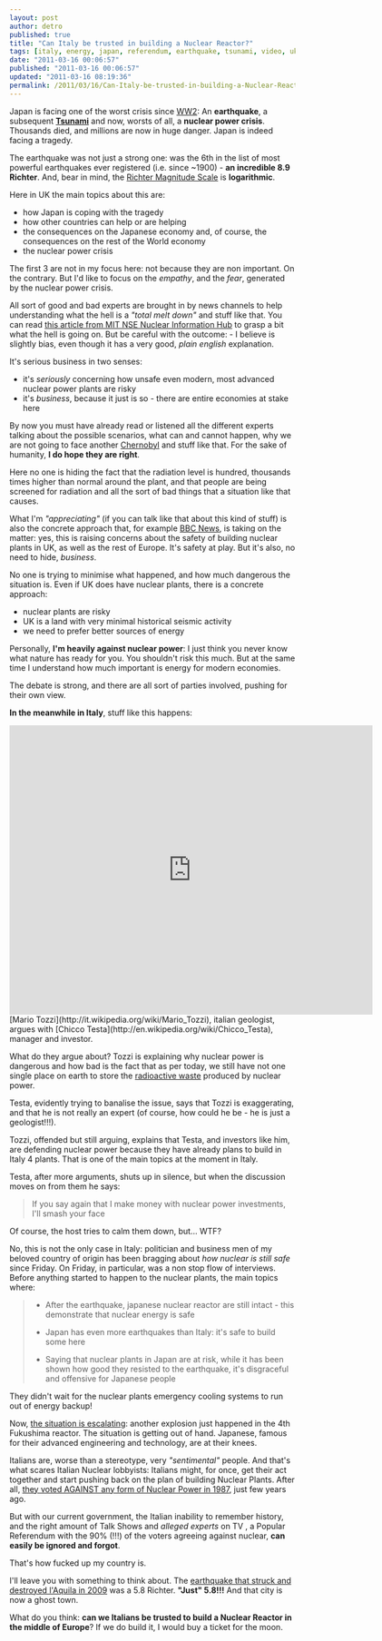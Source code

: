 ```yaml
---
layout: post
author: detro
published: true
title: "Can Italy be trusted in building a Nuclear Reactor?"
tags: [italy, energy, japan, referendum, earthquake, tsunami, video, uk, memory, news, alternative, nuclear power crisis, debate, history]
date: "2011-03-16 00:06:57"
published: "2011-03-16 00:06:57"
updated: "2011-03-16 08:19:36"
permalink: /2011/03/16/Can-Italy-be-trusted-in-building-a-Nuclear-Reactor
---
```


Japan is facing one of the worst crisis since [WW2](http://en.wikipedia.org/wiki/World_War_II): An **earthquake**, a subsequent **[Tsunami](http://en.wikipedia.org/wiki/Tsunami)** and now, worsts of all, a **nuclear power crisis**. Thousands died, and millions are now in huge danger. Japan is indeed facing a tragedy.

The earthquake was not just a strong one: was the 6th in the list of most powerful earthquakes ever registered (i.e. since ~1900) - **an incredible 8.9 Richter**. And, bear in mind, the [Richter Magnitude Scale](http://en.wikipedia.org/wiki/Richter_magnitude_scale) is **logarithmic**.

Here in UK the main topics about this are:

* how Japan is coping with the tragedy
* how other countries can help or are helping
* the consequences on the Japanese economy and, of course, the consequences on the rest of the World economy
* the nuclear power crisis

The first 3 are not in my focus here: not because they are non important. On the contrary. But I'd like to focus on the *empathy*, and the *fear*, generated by the nuclear power crisis.

All sort of good and bad experts are brought in by news channels to help understanding what the hell is a _"total melt down"_ and stuff like that. You can read [this article from MIT NSE Nuclear Information Hub](http://mitnse.com/2011/03/13/why-i-am-not-worried-about-japans-nuclear-reactors/) to grasp a bit what the hell is going on. But be careful with the outcome: - I believe is slightly bias, even though it has a very good, _plain english_ explanation.

It's serious business in two senses:

* it's *seriously* concerning how unsafe even modern, most advanced nuclear power plants are risky
* it's *business*, because it just is so - there are entire economies at stake here

By now you must have already read or listened all the different experts talking about the possible scenarios, what can and cannot happen, why we are not going to face another [Chernobyl](http://en.wikipedia.org/wiki/Chernobyl_disaster) and stuff like that. For the sake of humanity, **I do hope they are right**.

Here no one is hiding the fact that the radiation level is hundred, thousands times higher than normal around the plant, and that people are being screened for radiation and all the sort of bad things that a situation like that causes.

What I'm _"appreciating"_ (if you can talk like that about this kind of stuff) is also the concrete approach that, for example [BBC News](http://www.bbc.co.uk/news/world-asia-pacific-12754883), is taking on the matter: yes, this is raising concerns about the safety of building nuclear plants in UK, as well as the rest of Europe. It's safety at play. But it's also, no need to hide, *business*.

No one is trying to minimise what happened, and how much dangerous the situation is. Even if UK does have nuclear plants, there is a concrete approach:

* nuclear plants are risky
* UK is a land with very minimal historical seismic activity
* we need to prefer better sources of energy

Personally, **I'm heavily against nuclear power**: I just think you never know what nature has ready for you. You shouldn't risk this much. But at the same time I understand how much important is energy for modern economies.

The debate is strong, and there are all sort of parties involved, pushing for their own view.

**In the meanwhile in Italy**, stuff like this happens:
<div class="img">
<iframe title="YouTube video player" width="640" height="510" src="http://www.youtube.com/embed/bB2oJUAkC0Q" frameborder="0" allowfullscreen></iframe>
</div>
[Mario Tozzi](http://it.wikipedia.org/wiki/Mario_Tozzi), italian geologist, argues with [Chicco Testa](http://en.wikipedia.org/wiki/Chicco_Testa), manager and investor.

What do they argue about? Tozzi is explaining why nuclear power is dangerous and how bad is the fact that as per today, we still have not one single place on earth to store the [radioactive waste](http://en.wikipedia.org/wiki/Radioactive_waste) produced by nuclear power.

Testa, evidently trying to banalise the issue, says that Tozzi is exaggerating, and that he is not really an expert (of course, how could he be - he is just a geologist!!!).

Tozzi, offended but still arguing, explains that Testa, and investors like him, are defending nuclear power because they have already plans to build in Italy 4 plants. That is one of the main topics at the moment in Italy.

Testa, after more arguments, shuts up in silence, but when the discussion moves on from them he says:
<blockquote>If you say again that I make money with nuclear power investments, I'll smash your face</blockquote>

Of course, the host tries to calm them down, but... WTF?

No, this is not the only case in Italy: politician and business men of my beloved country of origin has been bragging about _how nuclear is still safe_ since Friday. On Friday, in particular, was a non stop flow of interviews. Before anything started to happen to the nuclear plants, the main topics where:
<blockquote>

* After the earthquake, japanese nuclear reactor are still intact - this demonstrate that nuclear energy is safe

* Japan has even more earthquakes than Italy: it's safe to build some here

* Saying that nuclear plants in Japan are at risk, while it has been shown how good they resisted to the earthquake, it's disgraceful and offensive for Japanese people

</blockquote>

They didn't wait for the nuclear plants emergency cooling systems to run out of energy backup!

Now, [the situation is escalating](http://www.bbc.co.uk/news/world-middle-east-12307698): another explosion just happened in the 4th Fukushima reactor. The situation is getting out of hand. Japanese, famous for their advanced engineering and technology, are at their knees.

Italians are, worse than a stereotype, very _"sentimental"_ people. And that's what scares Italian Nuclear lobbyists: Italians might, for once, get their act together and start pushing back on the plan of building Nuclear Plants. After all, [they voted AGAINST any form of Nuclear Power in 1987](http://en.wikipedia.org/wiki/Italian_nuclear_power_referendum,_1987), just few years ago.

But with our current government, the Italian inability to remember history, and the right amount of Talk Shows and _alleged experts_ on TV , a Popular Referendum with the 90% (!!!) of the voters agreeing against nuclear, **can easily be ignored and forgot**.

That's how fucked up my country is.

I'll leave you with something to think about. The [earthquake that struck and destroyed l'Aquila in 2009](http://en.wikipedia.org/wiki/2009_L'Aquila_earthquake) was a 5.8 Richter. **"Just" 5.8!!!** And that city is now a ghost town.

What do you think: **can we Italians be trusted to build a Nuclear Reactor in the middle of Europe**? If we do build it, I would buy a ticket for the moon.
